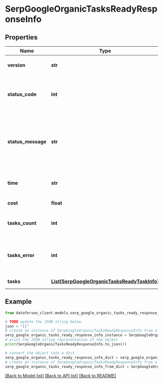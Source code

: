 # SerpGoogleOrganicTasksReadyResponseInfo


## Properties

Name | Type | Description | Notes
------------ | ------------- | ------------- | -------------
**version** | **str** | the current version of the API | [optional] 
**status_code** | **int** | general status code you can find the full list of the response codes here | [optional] 
**status_message** | **str** | general informational message you can find the full list of general informational messages here | [optional] 
**time** | **str** | total execution time, seconds | [optional] 
**cost** | **float** | total tasks cost, USD | [optional] 
**tasks_count** | **int** | the number of tasks in the tasks array | [optional] 
**tasks_error** | **int** | the number of tasks in the tasks array returned with an error | [optional] 
**tasks** | [**List[SerpGoogleOrganicTasksReadyTaskInfo]**](SerpGoogleOrganicTasksReadyTaskInfo.md) | array of tasks | [optional] 

## Example

```python
from dataforseo_client.models.serp_google_organic_tasks_ready_response_info import SerpGoogleOrganicTasksReadyResponseInfo

# TODO update the JSON string below
json = "{}"
# create an instance of SerpGoogleOrganicTasksReadyResponseInfo from a JSON string
serp_google_organic_tasks_ready_response_info_instance = SerpGoogleOrganicTasksReadyResponseInfo.from_json(json)
# print the JSON string representation of the object
print(SerpGoogleOrganicTasksReadyResponseInfo.to_json())

# convert the object into a dict
serp_google_organic_tasks_ready_response_info_dict = serp_google_organic_tasks_ready_response_info_instance.to_dict()
# create an instance of SerpGoogleOrganicTasksReadyResponseInfo from a dict
serp_google_organic_tasks_ready_response_info_from_dict = SerpGoogleOrganicTasksReadyResponseInfo.from_dict(serp_google_organic_tasks_ready_response_info_dict)
```
[[Back to Model list]](../README.md#documentation-for-models) [[Back to API list]](../README.md#documentation-for-api-endpoints) [[Back to README]](../README.md)


